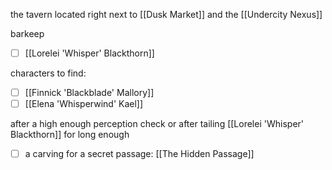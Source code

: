 the tavern located right next to [[Dusk Market]] and the [[Undercity Nexus]]

barkeep
- [ ] [[Lorelei 'Whisper' Blackthorn]]

characters to find:
- [ ] [[Finnick 'Blackblade' Mallory]]
- [ ] [[Elena 'Whisperwind' Kael]]

after a high enough perception check or after tailing [[Lorelei 'Whisper' Blackthorn]] for long enough
- [ ] a carving for a secret passage: [[The Hidden Passage]]